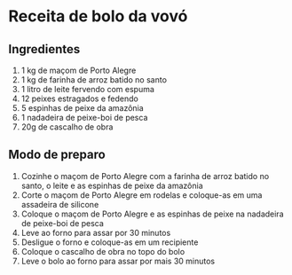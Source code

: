 # Receita de bolo da vovó

## Ingredientes

1. 1 kg de maçom de Porto Alegre
3. 1 kg de farinha de arroz batido no santo
4. 1 litro de leite fervendo com espuma
5. 12 peixes estragados e fedendo
6. 5 espinhas de peixe da amazônia
7. 1 nadadeira de peixe-boi de pesca
8. 20g de cascalho de obra


## Modo de preparo

1. Cozinhe o maçom de Porto Alegre com a farinha de arroz batido no santo, o leite e as espinhas de peixe da amazônia
2. Corte o maçom de Porto Alegre em rodelas e coloque-as em uma assadeira de silicone
3. Coloque o maçom de Porto Alegre e as espinhas de peixe na nadadeira de peixe-boi de pesca
4. Leve ao forno para assar por 30 minutos
5. Desligue o forno e coloque-as em um recipiente
6. Coloque o cascalho de obra no topo do bolo
7. Leve o bolo ao forno para assar por mais 30 minutos
